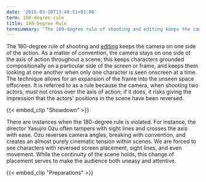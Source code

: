 ```yaml
---
date: '2015-03-20T13:48:51+01:00'
term: 180-degree-rule
title: 180-Degree Rule
termsummary: 'The 180-degree rule of shooting and editing keeps the camera on one side of the action.'
---
```


The 180-degree rule of shooting and [editing](../editing/) keeps the
camera on one side of the action. <!--more-->As a matter of convention, the
camera stays on one side of the axis of action throughout a scene;
this keeps characters grounded compositionally on a particular side of
the screen or frame, and keeps them looking at one another when only
one character is seen onscreen at a time. The technique allows for an
expansion of the frame into the unseen space offscreen. It is referred
to as a rule because the camera, when shooting two actors, must not
cross over the axis of action; if it does, it risks giving the
impression that the actors' positions in the scene have been reversed.

{{< embed_clip "Showdown" >}}

There are instances when the 180-degree rule is violated. For
instance, the director Yasujro Ozu often tampers with sight lines and
crosses the axis with ease. Ozu reverses camera angles, breaking with
convention, and creates an almost purely cinematic tension within
scenes. We are forced to see characters with reversed screen
placement, sight lines, and even movement. While the continuity of the
scene holds, this change of placement serves to make the audience both
uneasy and attentive.

{{< embed_clip "Preparations" >}}